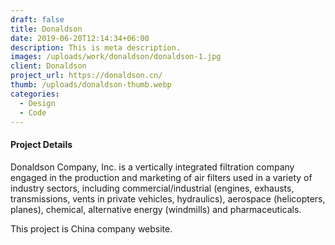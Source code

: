```yaml
---
draft: false
title: Donaldson
date: 2019-06-20T12:14:34+06:00
description: This is meta description.
images: /uploads/work/donaldson/donaldson-1.jpg
client: Donaldson
project_url: https://donaldson.cn/
thumb: /uploads/donaldson-thumb.webp
categories:
  - Design
  - Code
---
```


#### Project Details

Donaldson Company, Inc. is a vertically integrated filtration company engaged in the production and marketing of air filters used in a variety of industry sectors, including commercial/industrial (engines, exhausts, transmissions, vents in private vehicles, hydraulics), aerospace (helicopters, planes), chemical, alternative energy (windmills) and pharmaceuticals.

This project is China company website.